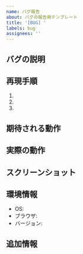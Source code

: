 ```yaml
---
name: バグ報告
about: バグの報告用テンプレート
title: '[BUG] '
labels: bug
assignees: ''
---
```


## バグの説明
<!-- バグの内容を簡潔に説明してください -->

## 再現手順
1. 
2. 
3. 

## 期待される動作
<!-- 本来期待される動作を記載してください -->

## 実際の動作
<!-- 実際に起きている動作を記載してください -->

## スクリーンショット
<!-- 可能であれば、問題の説明に役立つスクリーンショットを添付してください -->

## 環境情報
- OS: 
- ブラウザ: 
- バージョン: 

## 追加情報
<!-- その他、問題の解決に役立つ情報があれば記載してください --> 